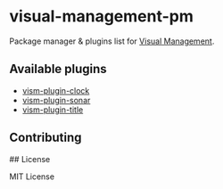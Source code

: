 # visual-management-pm

Package manager & plugins list for [Visual Management](https://github.com/ValentinGot/visual-management).

## Available plugins

* [vism-plugin-clock](packages/vism-plugin-clock)
* [vism-plugin-sonar](packages/vism-plugin-sonar)
* [vism-plugin-title](packages/vism-plugin-title)

## Contributing

## License

MIT License
